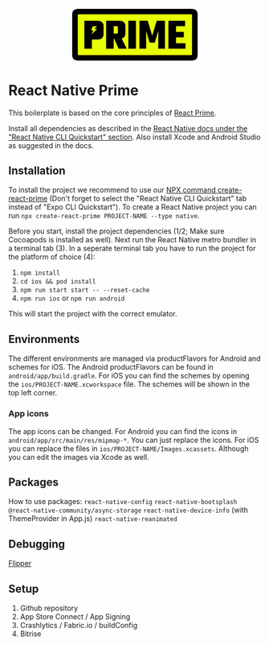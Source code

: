 <p align="center">
  <img src="https://github.com/JBostelaar/react-prime/blob/master/src/static/images/prime-logo.png" alt="prime-logo" width="250px" />
</p>

# React Native Prime
This boilerplate is based on the core principles of [React Prime](https://github.com/JBostelaar/react-prime/).

Install all dependencies as described in the [React Native docs under the "React Native CLI Quickstart" section](https://facebook.github.io/react-native/docs/getting-started "React Native Docs"). Also install Xcode and Android Studio as suggested in the docs.


## Installation
To install the project we recommend to use our [NPX command create-react-prime](https://github.com/react-prime/create-react-prime) (Don't forget to select the "React Native CLI Quickstart" tab instead of "Expo CLI Quickstart"). To create a React Native project you can run `npx create-react-prime PROJECT-NAME --type native`.

Before you start, install the project dependencies (1/2; Make sure Cocoapods is installed as well). Next run the React Native metro bundler in a terminal tab (3). In a seperate terminal tab you have to run the project for the platform of choice (4):
1. `npm install`
2. `cd ios && pod install`
3. `npm run start start -- --reset-cache`
4. `npm run ios` or `npm run android`

This will start the project with the correct emulator.


## Environments
The different environments are managed via productFlavors for Android and schemes for iOS. The Android productFlavors can be found in `android/app/build.gradle`. For iOS you can find the schemes by opening the `ios/PROJECT-NAME.xcworkspace` file. The schemes will be shown in the top left corner.

### App icons
The app icons can be changed. For Android you can find the icons in `android/app/src/main/res/mipmap-*`. You can just replace the icons. For iOS you can replace the files in `ios/PROJECT-NAME/Images.xcassets`. Although you can edit the images via Xcode as well.


## Packages
How to use packages:
`react-native-config`
`react-native-bootsplash`
`@react-native-community/async-storage`
`react-native-device-info` (with ThemeProvider in App.js)
`react-native-reanimated`


## Debugging
[Flipper](https://github.com/facebook/flipper)


## Setup
1. Github repository
2. App Store Connect / App Signing
3. Crashlytics / Fabric.io / buildConfig
4. Bitrise
